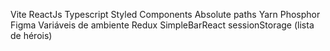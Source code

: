 
Vite
ReactJs
Typescript
Styled Components
Absolute paths
Yarn
Phosphor
Figma
Variáveis de ambiente
Redux
SimpleBarReact
sessionStorage (lista de hérois)
